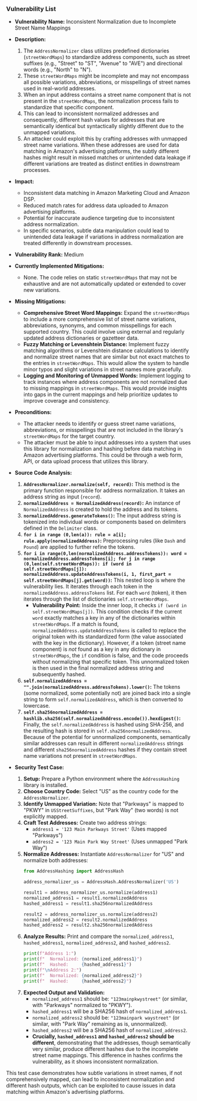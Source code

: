 ### Vulnerability List

- **Vulnerability Name:** Inconsistent Normalization due to Incomplete Street Name Mappings

- **Description:**
    1. The `AddressNormalizer` class utilizes predefined dictionaries (`streetWordMaps`) to standardize address components, such as street suffixes (e.g., "Street" to "ST", "Avenue" to "AVE") and directional words (e.g., "North" to "N").
    2. These `streetWordMaps` might be incomplete and may not encompass all possible variations, abbreviations, or misspellings of street names used in real-world addresses.
    3. When an input address contains a street name component that is not present in the `streetWordMaps`, the normalization process fails to standardize that specific component.
    4. This can lead to inconsistent normalized addresses and consequently, different hash values for addresses that are semantically identical but syntactically slightly different due to the unmapped variations.
    5. An attacker could exploit this by crafting addresses with unmapped street name variations. When these addresses are used for data matching in Amazon's advertising platforms, the subtly different hashes might result in missed matches or unintended data leakage if different variations are treated as distinct entities in downstream processes.

- **Impact:**
    - Inconsistent data matching in Amazon Marketing Cloud and Amazon DSP.
    - Reduced match rates for address data uploaded to Amazon advertising platforms.
    - Potential for inaccurate audience targeting due to inconsistent address normalization.
    - In specific scenarios, subtle data manipulation could lead to unintended data leakage if variations in address normalization are treated differently in downstream processes.

- **Vulnerability Rank:** Medium

- **Currently Implemented Mitigations:**
    - None. The code relies on static `streetWordMaps` that may not be exhaustive and are not automatically updated or extended to cover new variations.

- **Missing Mitigations:**
    - **Comprehensive Street Word Mappings:** Expand the `streetWordMaps` to include a more comprehensive list of street name variations, abbreviations, synonyms, and common misspellings for each supported country. This could involve using external and regularly updated address dictionaries or gazetteer data.
    - **Fuzzy Matching or Levenshtein Distance:** Implement fuzzy matching algorithms or Levenshtein distance calculations to identify and normalize street names that are similar but not exact matches to the entries in `streetWordMaps`. This would allow the system to handle minor typos and slight variations in street names more gracefully.
    - **Logging and Monitoring of Unmapped Words:** Implement logging to track instances where address components are not normalized due to missing mappings in `streetWordMaps`. This would provide insights into gaps in the current mappings and help prioritize updates to improve coverage and consistency.

- **Preconditions:**
    - The attacker needs to identify or guess street name variations, abbreviations, or misspellings that are not included in the library's `streetWordMaps` for the target country.
    - The attacker must be able to input addresses into a system that uses this library for normalization and hashing before data matching in Amazon advertising platforms. This could be through a web form, API, or data upload process that utilizes this library.

- **Source Code Analysis:**
    1. **`AddressNormalizer.normalize(self, record)`:** This method is the primary function responsible for address normalization. It takes an address string as input (`record`).
    2. **`normalizedAddress = NormalizedAddress(record)`:** An instance of `NormalizedAddress` is created to hold the address and its tokens.
    3. **`normalizedAddress.generateTokens()`:** The input address string is tokenized into individual words or components based on delimiters defined in the `Delimiter` class.
    4. **`for i in range (0,len(a)): rule = a[i]; rule.apply(normalizedAddress)`:** Preprocessing rules (like `Dash` and `Pound`) are applied to further refine the tokens.
    5. **`for i in range(0,len(normalizedAddress.addressTokens)): word = normalizedAddress.addressTokens[i]; for j in range (0,len(self.streetWordMaps)): if (word in self.streetWordMaps[j]): normalizedAddress.updateAddressTokens(i, 1, first_part = self.streetWordMaps[j].get(word))`:** This nested loop is where the vulnerability lies. It iterates through each token in the `normalizedAddress.addressTokens` list. For each `word` (token), it then iterates through the list of dictionaries `self.streetWordMaps`.
        - **Vulnerability Point:** Inside the inner loop, it checks `if (word in self.streetWordMaps[j])`. This condition checks if the current `word` exactly matches a key in any of the dictionaries within `streetWordMaps`. If a match is found, `normalizedAddress.updateAddressTokens` is called to replace the original token with its standardized form (the value associated with the key in the dictionary). However, if a token (street name component) is *not* found as a key in any dictionary in `streetWordMaps`, the `if` condition is false, and the code proceeds without normalizing that specific token. This unnormalized token is then used in the final normalized address string and subsequently hashed.
    6. **`self.normalizedAddress = "".join(normalizedAddress.addressTokens).lower()`:** The tokens (some normalized, some potentially not) are joined back into a single string to form `self.normalizedAddress`, which is then converted to lowercase.
    7. **`self.sha256normalizedAddress = hashlib.sha256(self.normalizedAddress.encode()).hexdigest()`:** Finally, the `self.normalizedAddress` is hashed using SHA-256, and the resulting hash is stored in `self.sha256normalizedAddress`. Because of the potential for unnormalized components, semantically similar addresses can result in different `normalizedAddress` strings and different `sha256normalizedAddress` hashes if they contain street name variations not present in `streetWordMaps`.

- **Security Test Case:**
    1. **Setup:** Prepare a Python environment where the `AddressHashing` library is installed.
    2. **Choose Country Code:** Select "US" as the country code for the `AddressNormalizer`.
    3. **Identify Unmapped Variation:**  Note that "Parkways" is mapped to "PKWY" in `USStreetSuffixes`, but "Park Way" (two words) is not explicitly mapped.
    4. **Craft Test Addresses:** Create two address strings:
        - `address1 = '123 Main Parkways Street'` (Uses mapped "Parkways")
        - `address2 = '123 Main Park Way Street'` (Uses unmapped "Park Way")
    5. **Normalize Addresses:** Instantiate `AddressNormalizer` for "US" and normalize both addresses:
        ```python
        from AddressHashing import AddressHash

        address_normalizer_us = AddressHash.AddressNormalizer('US')

        result1 = address_normalizer_us.normalize(address1)
        normalized_address1 = result1.normalizedAddress
        hashed_address1 = result1.sha256normalizedAddress

        result2 = address_normalizer_us.normalize(address2)
        normalized_address2 = result2.normalizedAddress
        hashed_address2 = result2.sha256normalizedAddress
        ```
    6. **Analyze Results:** Print and compare the `normalized_address1`, `hashed_address1`, `normalized_address2`, and `hashed_address2`.
        ```python
        print(f"Address 1:")
        print(f"  Normalized: {normalized_address1}")
        print(f"  Hashed:     {hashed_address1}")
        print(f"\nAddress 2:")
        print(f"  Normalized: {normalized_address2}")
        print(f"  Hashed:     {hashed_address2}")
        ```
    7. **Expected Output and Validation:**
        - `normalized_address1` should be: `"123mainpkwystreet"` (or similar, with "Parkways" normalized to "PKWY").
        - `hashed_address1` will be a SHA256 hash of `normalized_address1`.
        - `normalized_address2` should be: `"123mainpark waystreet"` (or similar, with "Park Way" remaining as is, unnormalized).
        - `hashed_address2` will be a SHA256 hash of `normalized_address2`.
        - **Crucially, `hashed_address1` and `hashed_address2` should be different**, demonstrating that the addresses, though semantically very similar, produce different hashes due to the incomplete street name mappings. This difference in hashes confirms the vulnerability, as it shows inconsistent normalization.

This test case demonstrates how subtle variations in street names, if not comprehensively mapped, can lead to inconsistent normalization and different hash outputs, which can be exploited to cause issues in data matching within Amazon's advertising platforms.